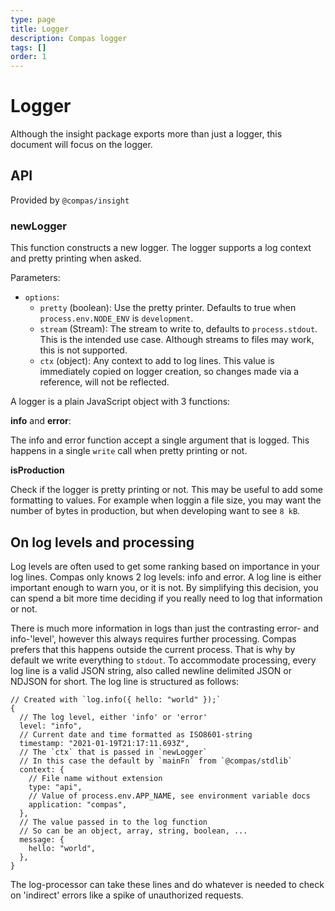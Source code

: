 ```yaml
---
type: page
title: Logger
description: Compas logger
tags: []
order: 1
---
```


# Logger

Although the insight package exports more than just a logger, this document will
focus on the logger.

## API

Provided by `@compas/insight`

### newLogger

This function constructs a new logger. The logger supports a log context and
pretty printing when asked.

Parameters:

- `options`:
  - `pretty` (boolean): Use the pretty printer. Defaults to true when
    `process.env.NODE_ENV` is `development`.
  - `stream` (Stream): The stream to write to, defaults to `process.stdout`.
    This is the intended use case. Although streams to files may work, this is
    not supported.
  - `ctx` (object): Any context to add to log lines. This value is immediately
    copied on logger creation, so changes made via a reference, will not be
    reflected.

A logger is a plain JavaScript object with 3 functions:

**info** and **error**:

The info and error function accept a single argument that is logged. This
happens in a single `write` call when pretty printing or not.

**isProduction**

Check if the logger is pretty printing or not. This may be useful to add some
formatting to values. For example when loggin a file size, you may want the
number of bytes in production, but when developing want to see `8 kB`.

## On log levels and processing

Log levels are often used to get some ranking based on importance in your log
lines. Compas only knows 2 log levels: info and error. A log line is either
important enough to warn you, or it is not. By simplifying this decision, you
can spend a bit more time deciding if you really need to log that information or
not.

There is much more information in logs than just the contrasting error- and
info-'level', however this always requires further processing. Compas prefers
that this happens outside the current process. That is why by default we write
everything to `stdout`. To accommodate processing, every log line is a valid
JSON string, also called newline delimited JSON or NDJSON for short. The log
line is structured as follows:

```json5
// Created with `log.info({ hello: "world" });`
{
  // The log level, either 'info' or 'error'
  level: "info",
  // Current date and time formatted as ISO8601-string
  timestamp: "2021-01-19T21:17:11.693Z",
  // The `ctx` that is passed in `newLogger`
  // In this case the default by `mainFn` from `@compas/stdlib`
  context: {
    // File name without extension
    type: "api",
    // Value of process.env.APP_NAME, see environment variable docs
    application: "compas",
  },
  // The value passed in to the log function
  // So can be an object, array, string, boolean, ...
  message: {
    hello: "world",
  },
}
```

The log-processor can take these lines and do whatever is needed to check on
'indirect' errors like a spike of unauthorized requests.

